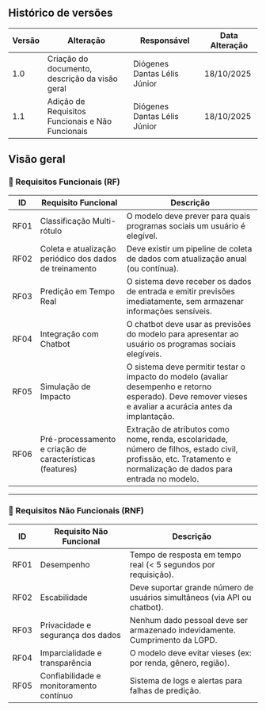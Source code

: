 ## Histórico de versões

| Versão | Alteração       | Responsável         | Data Alteração |
|--------|-----------------|---------------------|----------------|
| 1.0    | Criação do documento, descrição da visão geral | Diógenes Dantas Lélis Júnior | 18/10/2025 |
| 1.1    | Adição de Requisitos Funcionais e Não Funcionais | Diógenes Dantas Lélis Júnior | 18/10/2025 |


## Visão geral


### 📌 Requisitos Funcionais (RF)

| ID   | Requisito Funcional          | Descrição |
|------|------------------------------|-----------|
| RF01 | Classificação Multi-rótulo | O modelo deve prever para quais programas sociais um usuário é elegível. |
| RF02 | Coleta e atualização periódico dos dados de treinamento | Deve existir um pipeline de coleta de dados com atualização anual (ou contínua). |
| RF03 | Predição em Tempo Real | O sistema deve receber os dados de entrada e emitir previsões imediatamente, sem armazenar informações sensíveis. |
| RF04 | Integração com Chatbot | O chatbot deve usar as previsões do modelo para apresentar ao usuário os programas sociais elegíveis. |
| RF05 | Simulação de Impacto | O sistema deve permitir testar o impacto do modelo (avaliar desempenho e retorno esperado). Deve remover vieses e avaliar a acurácia antes da implantação. |
| RF06 | Pré-processamento e criação de características (features) | Extração de atributos como nome, renda, escolaridade, número de filhos, estado civil, profissão, etc. Tratamento e normalização de dados para entrada no modelo.  |

---

### 📌 Requisitos Não Funcionais (RNF)

| ID    | Requisito Não Funcional | Descrição |
|-------|--------------------------|-----------|
| RF01 | Desempenho | Tempo de resposta em tempo real (< 5 segundos por requisição). |
| RF02 | Escabilidade | Deve suportar grande número de usuários simultâneos (via API ou chatbot). |
| RF03 | Privacidade e segurança dos dados | Nenhum dado pessoal deve ser armazenado indevidamente. Cumprimento da LGPD. |
| RF04 | Imparcialidade e transparência | O modelo deve evitar vieses (ex: por renda, gênero, região). |
| RF05 | Confiabilidade e monitoramento contínuo | Sistema de logs e alertas para falhas de predição. |
